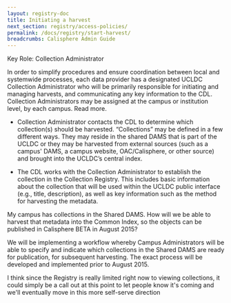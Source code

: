 ```yaml
---
layout: registry-doc
title: Initiating a harvest
next_section: registry/access-policies/
permalink: /docs/registry/start-harvest/
breadcrumbs: Calisphere Admin Guide
---
```


Key Role: Collection Administrator

In order to simplify procedures and ensure coordination between local and systemwide processes, each data provider has a designated UCLDC Collection Administrator who will be primarily responsible for initiating and managing harvests, and communicating any key information to the CDL. Collection Administrators may be assigned at the campus or institution level, by each campus. Read more.

- Collection Administrator contacts the CDL to determine which collection(s) should be harvested.  “Collections” may be defined in a few different ways. They may reside in the shared DAMS that is part of the UCLDC or they may be harvested from external sources (such as a campus' DAMS, a campus website, OAC/Calisphere, or other source) and brought into the UCLDC’s central index.

- The CDL works with the Collection Administrator to establish the collection in the Collection Registry.  This includes basic information about the collection that will be used within the UCLDC public interface (e.g., title, description), as well as key information such as the method for harvesting the metadata.

My campus has collections in the Shared DAMS.  How will we be able to harvest that metadata into the Common Index, so the objects can be published in Calisphere BETA in August 2015?

We will be implementing a workflow whereby Campus Administrators will be able to specify and indicate which collections in the Shared DAMS are ready for publication, for subsequent harvesting.  The exact process will be developed and implemented prior to August 2015.

<div class="note"><p>I think since the Registry is really limited right now to viewing collections, it could simply be a call out at this point to let people know it's coming and we'll eventually move in this more self-serve direction</p></div>
